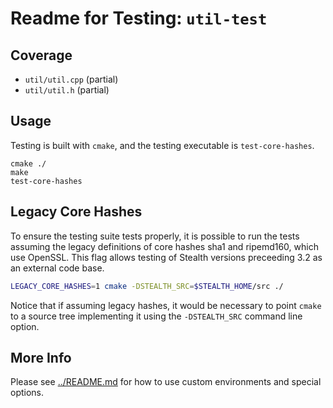 # Readme for Testing: `util-test`

## Coverage

* `util/util.cpp` (partial)
* `util/util.h` (partial)

## Usage

Testing is built with `cmake`, and the testing executable
is `test-core-hashes`.

```
cmake ./
make
test-core-hashes
```

## Legacy Core Hashes

To ensure the testing suite tests properly, it is possible
to run the tests assuming the legacy definitions of core hashes
sha1 and ripemd160, which use OpenSSL. This flag allows testing
of Stealth versions preceeding 3.2 as an external code base.

```bash
LEGACY_CORE_HASHES=1 cmake -DSTEALTH_SRC=$STEALTH_HOME/src ./
```

Notice that if assuming legacy hashes, it would be necessary to
point `cmake` to a source tree implementing it using the `-DSTEALTH_SRC`
command line option.

## More Info

Please see [../README.md](../README.md) for how to use
custom environments and special options.
